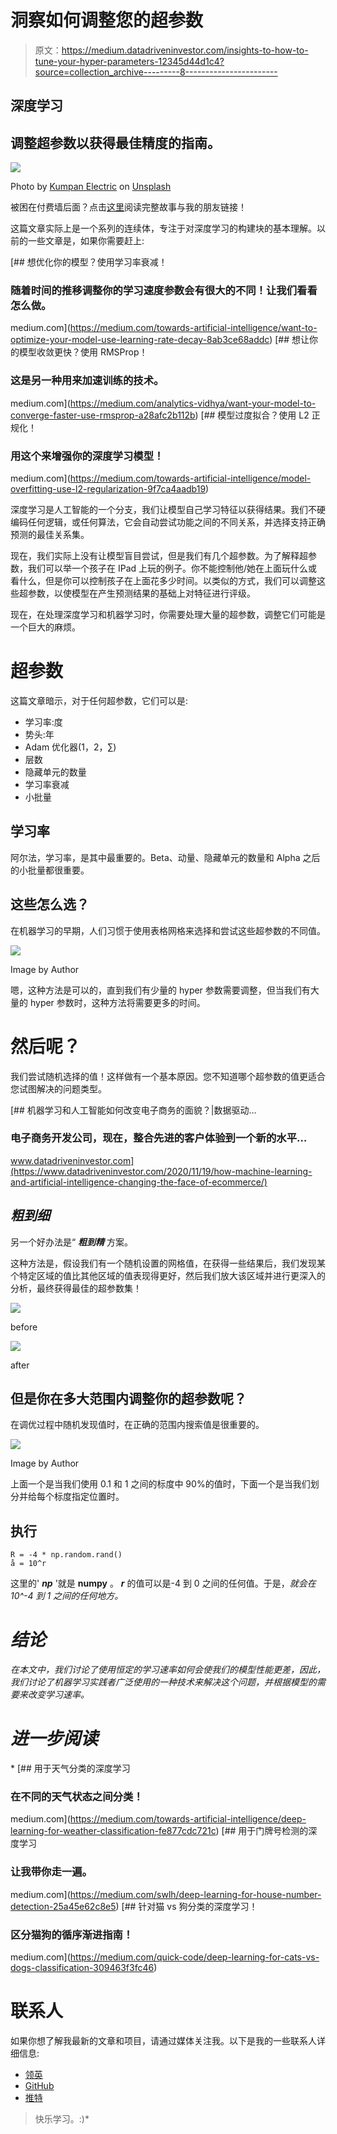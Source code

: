 # 洞察如何调整您的超参数

> 原文：<https://medium.datadriveninvestor.com/insights-to-how-to-tune-your-hyper-parameters-12345d44d1c4?source=collection_archive---------8----------------------->

## 深度学习

## 调整超参数以获得最佳精度的指南。

![](img/3396a8031fa8876033cda33370b940e2.png)

Photo by [Kumpan Electric](https://unsplash.com/@kumpan_electric?utm_source=medium&utm_medium=referral) on [Unsplash](https://unsplash.com?utm_source=medium&utm_medium=referral)

被困在付费墙后面？点击[这里](https://d3nyal.medium.com/insights-to-how-to-tune-your-hyper-parameters-12345d44d1c4?sk=d552f1814f92af9d0d48357768f88fe2)阅读完整故事与我的朋友链接！

这篇文章实际上是一个系列的连续体，专注于对深度学习的构建块的基本理解。以前的一些文章是，如果你需要赶上:

[](https://medium.com/towards-artificial-intelligence/want-to-optimize-your-model-use-learning-rate-decay-8ab3ce68addc) [## 想优化你的模型？使用学习率衰减！

### 随着时间的推移调整你的学习速度参数会有很大的不同！让我们看看怎么做。

medium.com](https://medium.com/towards-artificial-intelligence/want-to-optimize-your-model-use-learning-rate-decay-8ab3ce68addc) [](https://medium.com/analytics-vidhya/want-your-model-to-converge-faster-use-rmsprop-a28afc2b112b) [## 想让你的模型收敛更快？使用 RMSProp！

### 这是另一种用来加速训练的技术。

medium.com](https://medium.com/analytics-vidhya/want-your-model-to-converge-faster-use-rmsprop-a28afc2b112b) [](https://medium.com/towards-artificial-intelligence/model-overfitting-use-l2-regularization-9f7ca4aadb19) [## 模型过度拟合？使用 L2 正规化！

### 用这个来增强你的深度学习模型！

medium.com](https://medium.com/towards-artificial-intelligence/model-overfitting-use-l2-regularization-9f7ca4aadb19) 

深度学习是人工智能的一个分支，我们让模型自己学习特征以获得结果。我们不硬编码任何逻辑，或任何算法，它会自动尝试功能之间的不同关系，并选择支持正确预测的最佳关系集。

现在，我们实际上没有让模型盲目尝试，但是我们有几个超参数。为了解释超参数，我们可以举一个孩子在 IPad 上玩的例子。你不能控制他/她在上面玩什么或看什么，但是你可以控制孩子在上面花多少时间。以类似的方式，我们可以调整这些超参数，以使模型在产生预测结果的基础上对特征进行评级。

现在，在处理深度学习和机器学习时，你需要处理大量的超参数，调整它们可能是一个巨大的麻烦。

# 超参数

这篇文章暗示，对于任何超参数，它们可以是:

*   学习率:度
*   势头:年
*   Adam 优化器(1，2，∑)
*   层数
*   隐藏单元的数量
*   学习率衰减
*   小批量

## 学习率

阿尔法，学习率，是其中最重要的。Beta、动量、隐藏单元的数量和 Alpha 之后的小批量都很重要。

## 这些怎么选？

在机器学习的早期，人们习惯于使用表格网格来选择和尝试这些超参数的不同值。

![](img/5839d7018ac6c86beab1ff4fcf842243.png)

Image by Author

嗯，这种方法是可以的，直到我们有少量的 hyper 参数需要调整，但当我们有大量的 hyper 参数时，这种方法将需要更多的时间。

# 然后呢？

我们尝试随机选择的值！这样做有一个基本原因。您不知道哪个超参数的值更适合您试图解决的问题类型。

[](https://www.datadriveninvestor.com/2020/11/19/how-machine-learning-and-artificial-intelligence-changing-the-face-of-ecommerce/) [## 机器学习和人工智能如何改变电子商务的面貌？|数据驱动…

### 电子商务开发公司，现在，整合先进的客户体验到一个新的水平…

www.datadriveninvestor.com](https://www.datadriveninvestor.com/2020/11/19/how-machine-learning-and-artificial-intelligence-changing-the-face-of-ecommerce/) 

## ***粗到细***

另一个好办法是“ ***粗到精*** 方案。

这种方法是，假设我们有一个随机设置的网格值，在获得一些结果后，我们发现某个特定区域的值比其他区域的值表现得更好，然后我们放大该区域并进行更深入的分析，最终获得最佳的超参数集！

![](img/f8954d4f104eb06bd916367f18946d68.png)

before

![](img/cef4620bcd7bd65ad37abc6ab6376bf9.png)

after

## 但是你在多大范围内调整你的超参数呢？

在调优过程中随机发现值时，在正确的范围内搜索值是很重要的。

![](img/c96765f26d932461007a005bf3b7d3e4.png)

Image by Author

上面一个是当我们使用 0.1 和 1 之间的标度中 90%的值时，下面一个是当我们划分并给每个标度指定位置时。

## 执行

```
R = -4 * np.random.rand()
å = 10^r
```

这里的' ***np*** '就是 **numpy** 。 ***r*** 的值可以是-4 到 0 之间的任何值。于是，*就会在 10^-4 到 1 之间的任何地方。*

# *结论*

*在本文中，我们讨论了使用恒定的学习速率如何会使我们的模型性能更差，因此，我们讨论了机器学习实践者广泛使用的一种技术来解决这个问题，并根据模型的需要来改变学习速率。*

# *进一步阅读*

*[](https://medium.com/towards-artificial-intelligence/deep-learning-for-weather-classification-fe877cdc721c) [## 用于天气分类的深度学习

### 在不同的天气状态之间分类！

medium.com](https://medium.com/towards-artificial-intelligence/deep-learning-for-weather-classification-fe877cdc721c) [](https://medium.com/swlh/deep-learning-for-house-number-detection-25a45e62c8e5) [## 用于门牌号检测的深度学习

### 让我带你走一遍。

medium.com](https://medium.com/swlh/deep-learning-for-house-number-detection-25a45e62c8e5) [](https://medium.com/quick-code/deep-learning-for-cats-vs-dogs-classification-309463f3fc46) [## 针对猫 vs 狗分类的深度学习！

### 区分猫狗的循序渐进指南！

medium.com](https://medium.com/quick-code/deep-learning-for-cats-vs-dogs-classification-309463f3fc46) 

# 联系人

如果你想了解我最新的文章和项目，请通过媒体关注我。以下是我的一些联系人详细信息:

*   [领英](https://www.linkedin.com/in/d3ni/)
*   [GitHub](https://github.com/D3nii?tab=repositories)
*   [推特](https://twitter.com/danyal0_o)

> 快乐学习。:)*